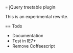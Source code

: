 = jQuery treetable plugin

This is an experimental rewrite.

== Todo

* Documentation
* Test in IE7+
* Remove Coffeescript
